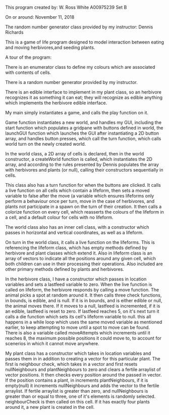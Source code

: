This program created by:
W. Ross White
A00975239
Set B

On or around:
November 11, 2018

The random number generator class provided by my instructor:
Dennis Richards

This is a game of life program designed to model interaction between eating and 
moving herbivores,and seeding plants.

A tour of the program:

There is an enumerator class to define my colours which are associated with
contents of cells.

There is a random number generator provided by my instructor.

There is an edible interface to implement in my plant class, so an herbivore
recognizes it as something it can eat; they will recognize as edible anything
which implements the herbivore edible interface.

My main simply instantiates a game, and calls the play function on it.

Game function instantiates a new world, and handles my GUI, including the 
start function which populates a gridpane with buttons defined in world, 
the launchGUI function which launches the GUI after instantiating a 2D button 
array, and handles button presses, which call the turn function, which calls
world turn on the newly created world.

In the world class, a 2D array of cells is declared, then in the world
constructor, a createWorld function is called, which instantiates the 2D array,
and according to the rules presented by Dennis populates the array with herbivores
and plants (or null), calling their constructors sequentially in cells.

This class also has a turn function for when the buttons are clicked.  It calls
a live function on all cells which contain a lifeform, then sets a moved variable
to false after the move (a variable which ensures lifeforms only perform a behaviour
once per turn, move in the case of herbivores, and plants not participate in a spawn
on the turn of their creation.  It then calls a colorize function on every cell, which
reasserts the colours of the lifeform in a cell, and a default colour for cells with
no lifeform.

The world class also has an inner cell class, with a constructor which passes in 
horizontal and vertical coordinates, as well as a lifeform.

On turn in the world class, it calls a live function on the lifeforms.  This is
referencing the lifeform class, which has empty methods defined by herbivore and 
plant classes which extend it. Also in lifeform class is an array of vectors to
indicate all the positions around any given cell, which both children can use
in their processing their operations.  Also included are other primary methods
defined by plants and herbivores.

In the herbivore class, I have a constructor which passes in location variables and sets
a lastfeed variable to zero.  When the live function is called on lifeform, the herbivore
responds by calling a move function. The animal picks a spot at random around it.  It then calls
three check functions, in bounds, is edible, and is null.  If it is in bounds, and is
either edible or null, the animal moves there.  If it moves to a null, lastfeed is
incremented, if it is an edible, lastfeed is reset to zero.  If lastfeed reaches
5, on it's next turn it calls a die function which sets its cell's lifeform variable
to null.  this all happens in a while loop which uses the same moved variable as
mentioned earlier, to keep attempting to move until a spot to move can be found.  
There is also a variable called moveAttempts which increments until it reaches 8, the
maximum possible positions it could move to, to account for scenerios in which it cannot
move anywhere.

My plant class has a constructor which takes in location variables and passes them in
in addition to creating a vector for this particular plant.  The first is neighbour check, 
which takes in a vector and first resets nullNeighbours and plantNeighbours to zero and clears
a fertile arraylist of vector positions.  It then checks every position around the passed in 
vector.  If the position contains a plant, in increments plantNeighbours, if it is empty(null) 
it increments nullNeighbours and adds the vector to the fertile arraylist. If fertile arraylist 
is greater than zero, and nullNeighbours is greater than or equal to three, one of it's elements 
is randomly selected.  neighbourCheck is then called on this cell.  If it has exactly four plants
around it, a new plant is created in the cell.
